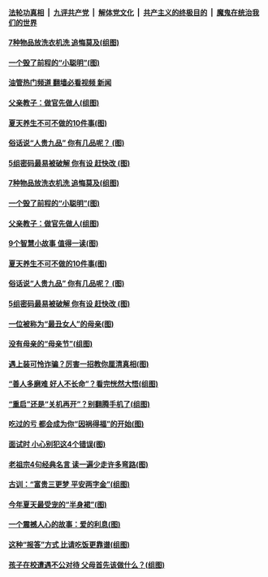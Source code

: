 ####  [法轮功真相](../../../../basic/blob/master/README.md?t=05100801) &nbsp;|&nbsp; [九评共产党](../../../../9ping.md/blob/master/README.md?t=05100801) &nbsp;|&nbsp; [解体党文化](../../../../jtdwh.md/blob/master/README.md?t=05100801)  &nbsp;|&nbsp; [共产主义的终极目的](../../../../gczydzjmd.md/blob/master/README.md?t=05100801) &nbsp;|&nbsp; [魔鬼在统治我们的世界](../../../../mgztzwmdsj.md/blob/master/README.md?t=05100801) 

#### [7种物品放洗衣机洗 追悔莫及(组图)](../pages/p8/1005159.md?t=05100801) 

#### [一个毁了前程的“小聪明”(图)](../pages/p8/1005362.md?t=05100801) 

#### [油管热门频道 翻墙必看视频 新闻](http://45.76.130.85:81/youtube.html?05100801)

#### [父亲教子：做官先做人(组图)](../pages/p8/1005768.md?t=05100801) 

#### [夏天养生不可不做的10件事(图)](../pages/p8/1005802.md?t=05100801) 

#### [俗话说“人贵九品” 你有几品呢？&nbsp;(图)](../pages/p8/1005752.md?t=05100801) 

#### [5组密码最易被破解 你有设 赶快改 (图)](../pages/p8/1005767.md?t=05100801) 

#### [7种物品放洗衣机洗 追悔莫及(组图)](../pages/p8/1005159.md?t=05100801) 

#### [一个毁了前程的“小聪明”(图)](../pages/p8/1005362.md?t=05100801) 

#### [父亲教子：做官先做人(组图)](../pages/p8/1005768.md?t=05100801) 

#### [9个智慧小故事 值得一读(图)](../pages/p8/1005613.md?t=05100801) 

#### [夏天养生不可不做的10件事(图)](../pages/p8/1005802.md?t=05100801) 

#### [俗话说“人贵九品” 你有几品呢？&nbsp;(图)](../pages/p8/1005752.md?t=05100801) 

#### [5组密码最易被破解 你有设 赶快改 (图)](../pages/p8/1005767.md?t=05100801) 

#### [一位被称为“最丑女人”的母亲(图)](../pages/p8/1003776.md?t=05100801) 

#### [没有母亲的“母亲节”(组图)](../pages/p8/1005715.md?t=05100801) 

#### [遇上装可怜诈骗？厉害一招教你厘清真相(图)](../pages/p8/1005624.md?t=05100801) 

#### [“善人多磨难 好人不长命”？看完恍然大悟(组图)](../pages/p8/977324.md?t=05100801) 

#### [“重启”还是“关机再开”？别翻腾手机了(组图)](../pages/p8/1005361.md?t=05100801) 

#### [吃过的亏 都会成为你“因祸得福”的开始(图)](../pages/p8/1005405.md?t=05100801) 

#### [面试时 小心别犯这4个错误(图)](../pages/p8/1005558.md?t=05100801) 

#### [老祖宗4句经典名言 读一遍少走许多弯路(图)](../pages/p8/1005478.md?t=05100801) 

#### [古训：“富贵三更梦 平安两字金”(组图)](../pages/p8/1004860.md?t=05100801) 

#### [今年夏天最受宠的“半身裙”(图)](../pages/p8/1005412.md?t=05100801) 

#### [一个震撼人心的故事：爱的利息(图)](../pages/p8/1005402.md?t=05100801) 

#### [这种“报答”方式 比请吃饭更靠谱(组图)](../pages/p8/1005070.md?t=05100801) 

#### [孩子在校遭遇不公对待 父母首先该做什么？(组图)](../pages/p8/1005469.md?t=05100801) 

<img src='http://gfw-breaker.win/goodnews/indexes/p8.md' width='0px' height='0px'/>
